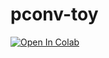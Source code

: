 # pconv-toy

[![Open In Colab](https://colab.research.google.com/assets/colab-badge.svg)](https://github.com/AustinXY/pconv-toy/blob/master/pconv-toy.ipynb)
